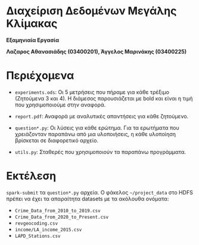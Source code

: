 # Διαχείριση Δεδομένων Μεγάλης Κλίμακας
**Εξαμηνιαία Εργασία**

**Λαζαρος Αθανασιάδης (03400201), Άγγελος Μαρινάκης (03400225)**

# Περιέχομενα
- `experiments.ods`: Οι 5 μετρήσεις που πήραμε για κάθε τρέξιμο (Ζητούμενα 3 και 4). Η διάμεσος παρουσιάζεται με bold και είναι η τιμή που χρησιμοποιούμε στην αναφορά.

- `report.pdf`: Αναφορά με αναλυτικές απαντήσεις για κάθε ζητούμενο. 

- `question*.py`: Οι λύσεις για κάθε ερώτημα. Για τα ερωτήματα που χρειάζονταν παραπάνω από μια υλοποιήσεις, η κάθε υλοποίηση βρίσκεται σε διαφορετικό αρχείο.

- `utils.py`: Σταθερές που χρησιμοποιούν τα παραπάνω προγράμματα.

# Εκτέλεση

`spark-submit` τα `question*.py` αρχεία. O φάκελος `~/project_data` στο HDFS πρέπει να έχει τα απαραίτητα datasets με τα ακόλουθα ονόματα:

- `Crime_Data_from_2010_to_2019.csv`
- `Crime_Data_from_2020_to_Present.csv`
- `revgeocoding.csv`
- `income/LA_income_2015.csv`
- `LAPD_Stations.csv`
